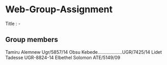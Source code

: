 # Web-Group-Assignment

Title : - 

## Group members 

Tamiru Alemnew Ugr/5857/14
Obsu Kebede……………….UGR/7425/14
Lidet Tadesse UGR-8824-14
Elbethel Solomon ATE/5149/09
